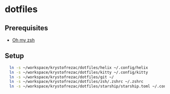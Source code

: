 # dotfiles

## Prerequisites
- [Oh my zsh](https://ohmyz.sh/#install)

## Setup
```bash
  ln -s ~/workspace/krystofrezac/dotfiles/helix ~/.config/helix
  ln -s ~/workspace/krystofrezac/dotfiles/kitty ~/.config/kitty
  ln -s ~/workspace/krystofrezac/dotfiles/git ~/
  ln -s ~/workspace/krystofrezac/dotfiles/zsh/.zshrc ~/.zshrc
  ln -s ~/workspace/krystofrezac/dotfiles/starship/starship.toml ~/.config/starship.toml
```
